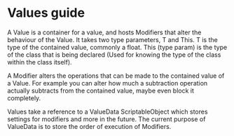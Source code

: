 # Values guide

A Value is a container for a value, and hosts Modifiers that alter the behaviour of the Value. It takes two type parameters, T and This. T is the type of the contained value, commonly a float. This (type param) is the type of the class that is being declared (Used for knowing the type of the class within the class itself).  

A Modifier alters the operations that can be made to the contained value of a Value. For example you can alter how much a subtraction operation actually subtracts from the contained value, maybe even block it completely.

Values take a reference to a ValueData ScriptableObject which stores settings for modifiers and more in the future. The current purpose of ValueData is to store the order of execution of Modifiers.
